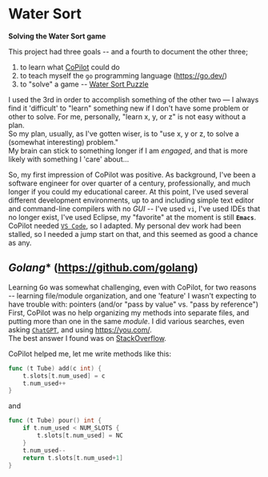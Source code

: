 # Water Sort
**Solving the Water Sort game**

This project had three goals -- and a fourth to document the other three; 

1. to learn what [CoPilot](https://github.com/features/copilot) could do
1. to teach myself the `go` programming language (https://go.dev/)
1. to "solve" a game -- [Water Sort Puzzle](https://apps.apple.com/ph/app/water-sort-puzzle/id1514542157)

I used the 3rd in order to accomplish something of the other two &mdash; I always find it 'difficult' to "learn" something new
if I don't have some problem or other to solve.  For me, personally, "learn x, y, or z" is not easy without a plan. <br>
So my plan, usually, as I've gotten wiser, is to "use x, y or z, to solve a (somewhat interesting) problem."  
My brain can stick to something longer if I am *engaged*, and that is more likely with something I 'care' about...

So, my first impression of CoPilot was positive.  As background, I've been a software engineer for over quarter of a century, 
professionally, and much longer if you could my educational career.  At this point, I've used several different development 
environments, up to and including simple text editor and command-line compilers with no *GUI* -- I've used `vi`, 
I've used IDEs that no longer exist, I've used Eclipse, my "favorite" at the moment is still **`Emacs`**. <br>
CoPilot needed [`VS Code`](https://code.visualstudio.com/docs#vscode), so I adapted.  My personal dev work had been stalled, 
so I needed a jump start on that, and this seemed as good a chance as any.

## *Golang** (https://github.com/golang)
Learning <kbd>Go</kbd> was somewhat challenging, even with CoPilot, for two reasons -- learning file/module organization, 
and one 'feature' I wasn't expecting to have trouble with: pointers (and/or "pass by value" vs. "pass by reference")
First, CoPilot was no help organizing my methods into separate files, and putting more than one in the same *module*.
I did various searches, even asking [`ChatGPT`](https://chat.openai.com/), and using <https://you.com/>. <br>
The best answer I found was on [StackOverflow](https://stackoverflow.com/questions/9985559/20188012#20188012). 

CoPilot helped me, let me write methods like this:
```go
func (t Tube) add(c int) {
	t.slots[t.num_used] = c
	t.num_used++
}
```

and 

```go 
func (t Tube) pour() int {
	if t.num_used < NUM_SLOTS {
		t.slots[t.num_used] = NC
	}
	t.num_used--
	return t.slots[t.num_used+1]
}
```
